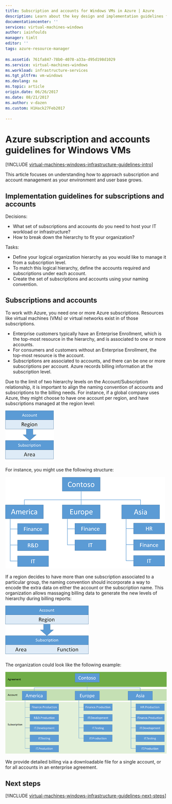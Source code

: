 ```yaml
---
title: Subscription and accounts for Windows VMs in Azure | Azure
description: Learn about the key design and implementation guidelines for subscriptions and accounts on Azure.
documentationcenter: ''
services: virtual-machines-windows
author: iainfoulds
manager: timlt
editor: ''
tags: azure-resource-manager

ms.assetid: 761fa847-78b0-4078-a33a-d95d198d1029
ms.service: virtual-machines-windows
ms.workload: infrastructure-services
ms.tgt_pltfrm: vm-windows
ms.devlang: na
ms.topic: article
origin.date: 06/26/2017
ms.date: 08/21/2017
ms.author: v-dazen
ms.custom: H1Hack27Feb2017

---
```

# Azure subscription and accounts guidelines for Windows VMs

[!INCLUDE [virtual-machines-windows-infrastructure-guidelines-intro](../../../includes/virtual-machines-windows-infrastructure-guidelines-intro.md)]

This article focuses on understanding how to approach subscription and account management as your environment and user base grows.

## Implementation guidelines for subscriptions and accounts
Decisions:

* What set of subscriptions and accounts do you need to host your IT workload or infrastructure?
* How to break down the hierarchy to fit your organization?

Tasks:

* Define your logical organization hierarchy as you would like to manage it from a subscription level.
* To match this logical hierarchy, define the accounts required and subscriptions under each account.
* Create the set of subscriptions and accounts using your naming convention.

## Subscriptions and accounts
To work with Azure, you need one or more Azure subscriptions. Resources like virtual machines (VMs) or virtual networks exist in of those subscriptions.

* Enterprise customers typically have an Enterprise Enrollment, which is the top-most resource in the hierarchy, and is associated to one or more accounts.
* For consumers and customers without an Enterprise Enrollment, the top-most resource is the account.
* Subscriptions are associated to accounts, and there can be one or more subscriptions per account. Azure records billing information at the subscription level.

Due to the limit of two hierarchy levels on the Account/Subscription relationship, it is important to align the naming convention of accounts and subscriptions to the billing needs. For instance, if a global company uses Azure, they might choose to have one account per region, and have subscriptions managed at the region level:

![](./media/virtual-machines-common-infrastructure-service-guidelines/sub01.png)

For instance, you might use the following structure:

![](./media/virtual-machines-common-infrastructure-service-guidelines/sub02.png)

If a region decides to have more than one subscription associated to a particular group, the naming convention should incorporate a way to encode the extra data on either the account or the subscription name. This organization allows massaging billing data to generate the new levels of hierarchy during billing reports:

![](./media/virtual-machines-common-infrastructure-service-guidelines/sub03.png)

The organization could look like the following example:

![](./media/virtual-machines-common-infrastructure-service-guidelines/sub04.png)

We provide detailed billing via a downloadable file for a single account, or for all accounts in an enterprise agreement.

## Next steps
[!INCLUDE [virtual-machines-windows-infrastructure-guidelines-next-steps](../../../includes/virtual-machines-windows-infrastructure-guidelines-next-steps.md)]

<!--Update_Description: update meta data-->